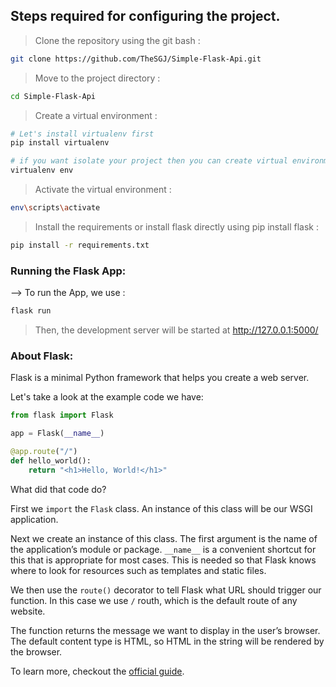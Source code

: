 ## Steps required for configuring the project.
> Clone the repository using the git bash :
```bash
git clone https://github.com/TheSGJ/Simple-Flask-Api.git
```
> Move to the project directory :
```bash
cd Simple-Flask-Api

```

> Create a virtual environment :
```bash
# Let's install virtualenv first
pip install virtualenv

# if you want isolate your project then you can create virtual environment to run your flask app separately. (Optional)
virtualenv env

```

> Activate the virtual environment :
```bash
env\scripts\activate

```

> Install the requirements or install flask directly using pip install flask :
```bash
pip install -r requirements.txt

```



### Running the Flask App:

--> To run the App, we use :
```bash
flask run

```

> Then, the development server will be started at http://127.0.0.1:5000/

### About Flask:
Flask is a minimal Python framework that helps you create a web server. 

Let's take a look at the example code we have:

```python
from flask import Flask

app = Flask(__name__)

@app.route("/")
def hello_world():
    return "<h1>Hello, World!</h1>"
```
	
What did that code do?

First we `import` the `Flask` class. An instance of this class will be our WSGI application.

Next we create an instance of this class. The first argument is the name of the application’s module or package. `__name__` is a convenient shortcut for this that is appropriate for most cases. This is needed so that Flask knows where to look for resources such as templates and static files.

We then use the `route()` decorator to tell Flask what URL should trigger our function. In this case we use `/` routh, which is the default route of any website.

The function returns the message we want to display in the user’s browser. The default content type is HTML, so HTML in the string will be rendered by the browser.

To learn more, checkout the [official guide](https://flask.palletsprojects.com/en/2.0.x/quickstart/).
